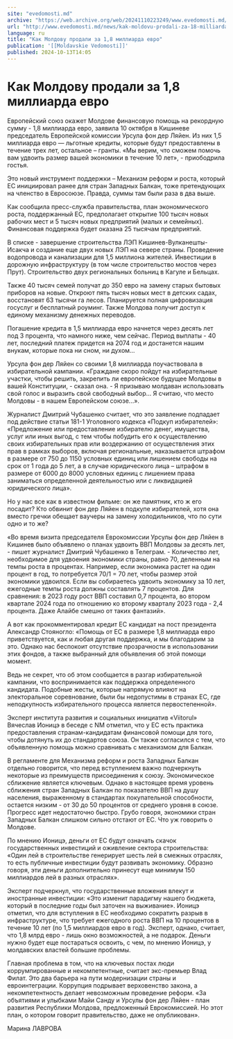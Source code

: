 ```yaml
---
site: "evedomosti.md"
archive: "https://web.archive.org/web/20241110223249/www.evedomosti.md/news/kak-moldovu-prodali-za-18-milliarda-evro"
url: "http://www.evedomosti.md/news/kak-moldovu-prodali-za-18-milliarda-evro"
language: ru
title: "Как Молдову продали за 1,8 миллиарда евро"
publication: '[[Moldavskie Vedomosti]]'
published: 2024-10-13T14:05
---
```


# Как Молдову продали за 1,8 миллиарда евро

Европейский союз окажет Молдове финансовую помощь на рекордную сумму - 1,8 миллиарда евро, заявила 10 октября в Кишиневе председатель Европейской комиссии Урсула фон дер Ляйен. Из них 1,5 миллиарда евро — льготные кредиты, которые будут предоставлены в течение трех лет, остальное – гранты. «Мы верим, что сможем помочь вам удвоить размер вашей экономики в течение 10 лет», - приободрила гостья.

Это новый инструмент поддержки – Механизм реформ и роста, который ЕС инициировал ранее для стран Западных Балкан, тоже претендующих на членство в Евросоюзе. Правда, суммы там были раза в два выше.

Как сообщила пресс-служба правительства, план экономического роста, поддержанный ЕС, предполагает открытие 100 тысяч новых рабочих мест и 5 тысяч новых предприятий (малых и семейных). Финансовая поддержка будет оказана 25 тысячам предприятий.

В списке - завершение строительства ЛЭП Кишинев-Вулканешты-Исакча и создание еще двух новых ЛЭП на севере страны. Проведение водопровода и канализации для 1,5 миллиона жителей. Инвестиции в дорожную инфраструктуру (в том числе строительство мостов через Прут). Строительство двух региональных больниц в Кагуле и Бельцах.

Также 40 тысяч семей получат до 350 евро на замену старых бытовых приборов на новые. Откроют пять тысяч новых мест в детских садах, восстановят 63 тысячи га лесов. Планируется полная цифровизация госуслуг и бесплатный роуминг. Также Молдова получит доступ к единому механизму денежных переводов.

Погашение кредита в 1,5 миллиарда евро начнется через десять лет под 3 процента, что намного ниже, чем сейчас. Период выплаты - 40 лет, последний платеж придется на 2074 год и достанется нашим внукам, которые пока ни сном, ни духом…

Урсула фон дер Ляйен со своими 1,8 миллиарда поучаствовала в избирательной кампании. «Граждане скоро пойдут на избирательные участки, чтобы решить, закрепить ли европейское будущее Молдовы в вашей Конституции, - сказал она. - Я призываю молдаван использовать свой голос и выразить свой свободный выбор... Я считаю, что место Молдовы - в нашем Европейском союзе...».

Журналист Дмитрий Чубашенко считает, что это заявление подпадает под действие статьи 181-1 Уголовного кодекса «Подкуп избирателей»: «Предложение или предоставление избирателю денег, имущества, услуг или иных выгод, с тем чтобы побудить его к осуществлению своих избирательных прав или воздержанию от осуществления этих прав в рамках выборов, включая региональные, наказывается штрафом в размере от 750 до 1150 условных единиц или лишением свободы на срок от 1 года до 5 лет, а в случае юридического лица – штрафом в размере от 6000 до 8000 условных единиц с лишением права заниматься определенной деятельностью или с ликвидацией юридического лица».

Но у нас все как в известном фильме: он же памятник, кто ж его посадит? Кто обвинит фон дер Ляйен в подкупе избирателей, хотя она вместо гречки обещает ваучеры на замену холодильников, что по сути одно и то же?

«Во время визита председателя Еврокомиссии Урсулы фон дер Ляйен в Кишинев было объявлено о планах удвоить ВВП Молдовы за десять лет, - пишет журналист Дмитрий Чубашенко в Телеграм. - Количество лет, необходимое для удвоения экономики страны, равно 70, деленным на темпы роста в процентах. Например, если экономика растет на один процент в год, то потребуется 70/1 = 70 лет, чтобы размер этой экономики удвоился. Если вы собираетесь удвоить экономику за 10 лет, ежегодные темпы роста должны составлять 7 процентов. Для сравнения: в 2023 году рост ВВП составил 0,7 процента, во втором квартале 2024 года по отношению ко второму кварталу 2023 года - 2,4 процента. Даже Алайбе смешно от таких фантазий».

А вот как прокомментировал кредит ЕС кандидат на пост президента Александр Стояногло: «Помощь от ЕС в размере 1,8 миллиарда евро приветствуется, как и любая другая поддержка, и мы благодарим за это. Однако нас беспокоит отсутствие прозрачности в использовании этих фондов, а также выбранный для объявления об этой помощи момент.

Ведь не секрет, что об этом сообщается в разгар избирательной кампании, что воспринимается как поддержка определенного кандидата. Подобные жесты, которые напрямую влияют на электоральное соревнование, были бы недопустимы в странах ЕС, где неподкупность избирательного процесса является первостепенной».

Эксперт института развития и социальных инициатив «Viitorul» Вячеслав Ионицэ в беседе с NM отметил, что у ЕС есть практика предоставления странам-кандидатам финансовой помощи для того, чтобы дотянуть их до стандартов союза. Он также согласился с тем, что объявленную помощь можно сравнивать с механизмом для Балкан.

В регламенте для Механизма реформ и роста Западных Балкан отдельно говорится, что перед вступлением важно подчеркнуть некоторые из преимуществ присоединения к союзу. Экономическое сближение является ключевым. Однако в настоящее время уровень сближения стран Западных Балкан по показателю ВВП на душу населения, выраженному в стандартах покупательной способности, остается низким - от 30 до 50 процентов от среднего уровня в союзе. Прогресс идет недостаточно быстро. Грубо говоря, экономики стран Западных Балкан слишком сильно отстают от ЕС. Что уж говорить о Молдове.

По мнению Ионицэ, деньги от ЕС будут означать скачок государственных инвестиций и оживление сектора строительства: «Один лей в строительстве генерирует шесть лей в смежных отраслях, то есть публичные инвестиции будут развивать экономику. Образно говоря, эти деньги дополнительно принесут еще минимум 150 миллиардов лей в разных отраслях».

Эксперт подчеркнул, что государственные вложения влекут и иностранные инвестиции: «Это изменит парадигму нашего бюджета, который в последние годы был заточен на выживание». Ионицэ отметил, что для вступления в ЕС необходимо сократить разрыв в инфраструктуре, что требует ежегодного роста ВВП на 10 процентов в течение 10 лет (по 1,5 миллиардов евро в год). Эксперт, однако, считает, что 1,8 млрд евро - лишь окно возможностей, а не подарок. Деньги нужно будет еще постараться освоить, с чем, по мнению Ионицэ, у молдавских властей большие проблемы.

Главная проблема в том, что на ключевых постах люди коррумпированные и некомпетентные, считает экс-премьер Влад Филат. Это два барьера на пути модернизации страны и евроинтеграции. Коррупция подрывает верховенство закона, а некомпетентность делает невозможным проведение реформ. «За объятиями и улыбками Майи Санду и Урсулы фон дер Ляйен - план развития Республики Молдова, предложенный Еврокомиссией. Но этот план, о котором говорит правительство, даже не опубликован».

Марина ЛАВРОВА
